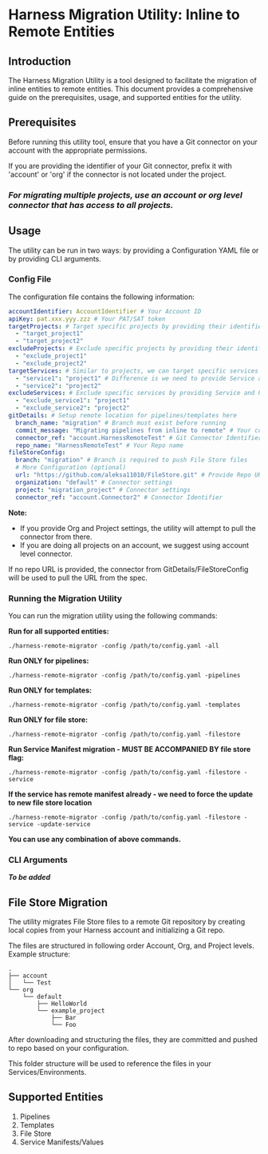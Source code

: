

# Harness Migration Utility: Inline to Remote Entities

## Introduction
The Harness Migration Utility is a tool designed to facilitate the migration of inline entities to remote entities. This document provides a comprehensive guide on the prerequisites, usage, and supported entities for the utility.

## Prerequisites
Before running this utility tool, ensure that you have a Git connector on your account with the appropriate permissions.

If you are providing the identifier of your Git connector, prefix it with 'account' or 'org' if the connector is not located under the project. 

### ***For migrating multiple projects, use an account or org level connector that has access to all projects.***

## Usage
The utility can be run in two ways: by providing a Configuration YAML file or by providing CLI arguments.

### Config File
The configuration file contains the following information:
```yaml
accountIdentifier: AccountIdentifier # Your Account ID
apiKey: pat.xxx.yyy.zzz # Your PAT/SAT token
targetProjects: # Target specific projects by providing their identifiers here
  - "target_project1" 
  - "target_project2"
excludeProjects: # Exclude specific projects by providing their identifiers here
  - "exclude_project1"
  - "exclude_project2"
targetServices: # Similar to projects, we can target specific services
  - "service1": "project1" # Difference is we need to provide Service and Project ID
  - "service2": "project2"
excludeServices: # Exclude specific services by providing Service and Project IDs
  - "exclude_service1": "project1"
  - "exclude_service2": "project2"
gitDetails: # Setup remote location for pipelines/templates here
  branch_name: "migration" # Branch must exist before running 
  commit_message: "Migrating pipelines from inline to remote" # Your commit message
  connector_ref: "account.HarnessRemoteTest" # Git Connector Identifiers
  repo_name: "HarnessRemoteTest" # Your Repo name
fileStoreConfig:
  branch: "migration" # Branch is required to push File Store files
  # More Configuration (optional)
  url: "https://github.com/aleksa11010/FileStore.git" # Provide Repo URL
  organization: "default" # Connector settings
  project: "migration_project" # Connector settings
  connector_ref: "account.Connector2" # Connector Identifier
```

**Note:**
- If you provide Org and Project settings, the utility will attempt to pull the connector from there.
- If you are doing all projects on an account, we suggest using account level connector.

If no repo URL is provided, the connector from GitDetails/FileStoreConfig will be used to pull the URL from the spec.

### Running the Migration Utility
You can run the migration utility using the following commands:

**Run for all supported entities:**
```
./harness-remote-migrator -config /path/to/config.yaml -all
```
**Run ONLY for pipelines:**
```
./harness-remote-migrator -config /path/to/config.yaml -pipelines
```
**Run ONLY for templates:**
```
./harness-remote-migrator -config /path/to/config.yaml -templates
```
**Run ONLY for file store:**
```
./harness-remote-migrator -config /path/to/config.yaml -filestore
```
**Run Service Manifest migration - MUST BE ACCOMPANIED BY file store flag:**
```
./harness-remote-migrator -config /path/to/config.yaml -filestore -service
```
**If the service has remote manifest already - we need to force the update to new file store location**
```
./harness-remote-migrator -config /path/to/config.yaml -filestore -service -update-service
```
**You can use any combination of above commands.**

### CLI Arguments
***To be added***

## File Store Migration
The utility migrates File Store files to a remote Git repository by creating local copies from your Harness account and initializing a Git repo.

The files are structured in following order Account, Org, and Project levels. 
Example structure:
```
.
├── account
│   └── Test
└── org
    └── default
        ├── HelloWorld
        └── example_project
            ├── Bar
            └── Foo
```
After downloading and structuring the files, they are committed and pushed to repo based on your configuration.

This folder structure will be used to reference the files in your Services/Environments.

## Supported Entities
1. Pipelines
2. Templates
3. File Store
4. Service Manifests/Values
